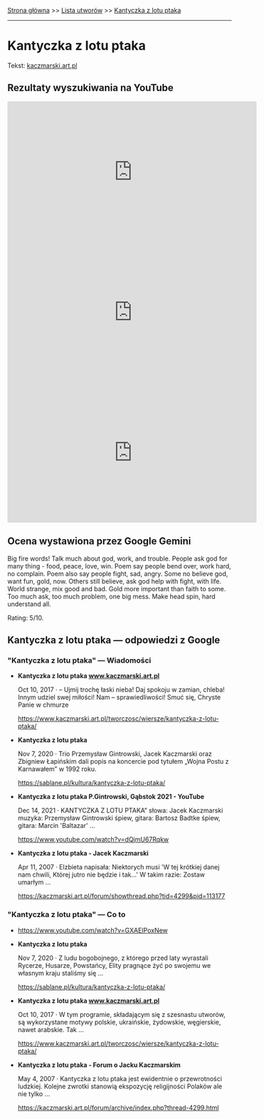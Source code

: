 [Strona główna](../index.md) >> [Lista utworów](../list.md) >> [Kantyczka z lotu ptaka](193.md)

---

# Kantyczka z lotu ptaka

Tekst: [kaczmarski.art.pl](https://www.kaczmarski.art.pl/tworczosc/wiersze/kantyczka-z-lotu-ptaka/)

## Rezultaty wyszukiwania na YouTube

<iframe width="560" height="315" src="https://www.youtube.com/embed/GXAEIPoxNew?si=IdontcarewhotheIRSsendsImnotpayingtaxes" title="YouTube video player" frameborder="0" allow="accelerometer; autoplay; clipboard-write; encrypted-media; gyroscope; picture-in-picture; web-share" referrerpolicy="strict-origin-when-cross-origin" allowfullscreen></iframe>

<iframe width="560" height="315" src="https://www.youtube.com/embed/LVFJUIRdIOE?si=IdontcarewhotheIRSsendsImnotpayingtaxes" title="YouTube video player" frameborder="0" allow="accelerometer; autoplay; clipboard-write; encrypted-media; gyroscope; picture-in-picture; web-share" referrerpolicy="strict-origin-when-cross-origin" allowfullscreen></iframe>

<iframe width="560" height="315" src="https://www.youtube.com/embed/glKDhBuoRUs?si=IdontcarewhotheIRSsendsImnotpayingtaxes" title="YouTube video player" frameborder="0" allow="accelerometer; autoplay; clipboard-write; encrypted-media; gyroscope; picture-in-picture; web-share" referrerpolicy="strict-origin-when-cross-origin" allowfullscreen></iframe>

## Ocena wystawiona przez Google Gemini

Big fire words! Talk much about god, work, and trouble. People ask god for many thing - food, peace, love, win. Poem say people bend over, work hard, no complain. Poem also say people fight, sad, angry. Some no believe god, want fun, gold, now. Others still believe, ask god help with fight, with life. World strange, mix good and bad. Gold more important than faith to some. Too much ask, too much problem, one big mess. Make head spin, hard understand all. 

Rating: 5/10. 


## Kantyczka z lotu ptaka — odpowiedzi z Google

### "Kantyczka z lotu ptaka" — Wiadomości

- **Kantyczka z lotu ptaka www.kaczmarski.art.pl**

    Oct 10, 2017  ·  – Ujmij trochę łaski nieba! Daj spokoju w zamian, chleba! Innym udziel swej miłości! Nam – sprawiedliwości! Smuć się, Chryste Panie w chmurze 

   <https://www.kaczmarski.art.pl/tworczosc/wiersze/kantyczka-z-lotu-ptaka/>
- **Kantyczka z lotu ptaka**

    Nov 7, 2020  ·  Trio Przemysław Gintrowski, Jacek Kaczmarski oraz Zbigniew Łapińskim dali popis na koncercie pod tytułem „Wojna Postu z Karnawałem” w 1992 roku. 

   <https://sablane.pl/kultura/kantyczka-z-lotu-ptaka/>
- **Kantyczka z lotu ptaka P.Gintrowski, Gąbstok 2021 - YouTube**

    Dec 14, 2021  ·  KANTYCZKA Z LOTU PTAKA” słowa: Jacek Kaczmarski muzyka: Przemysław Gintrowski śpiew, gitara: Bartosz Badtke śpiew, gitara: Marcin 'Baltazar' ... 

   <https://www.youtube.com/watch?v=dQjmU67Rqkw>
- **Kantyczka z lotu ptaka - Jacek Kaczmarski**

    Apr 11, 2007  ·  Elzbieta napisała: Niektorych musi 'W tej krótkiej danej nam chwili, Której jutro nie będzie i tak...' W takim razie: Zostaw umarłym ... 

   <https://kaczmarski.art.pl/forum/showthread.php?tid=4299&pid=113177>

### "Kantyczka z lotu ptaka" — Co to

- <https://www.youtube.com/watch?v=GXAEIPoxNew>
- **Kantyczka z lotu ptaka**

    Nov 7, 2020  ·  Z ludu bogobojnego, z którego przed laty wyrastali Rycerze, Husarze, Powstańcy, Elity pragnące żyć po swojemu we własnym kraju staliśmy się ... 

   <https://sablane.pl/kultura/kantyczka-z-lotu-ptaka/>
- **Kantyczka z lotu ptaka www.kaczmarski.art.pl**

    Oct 10, 2017  ·  W tym programie, składającym się z szesnastu utworów, są wykorzystane motywy polskie, ukraińskie, żydowskie, węgierskie, nawet arabskie. Tak ... 

   <https://www.kaczmarski.art.pl/tworczosc/wiersze/kantyczka-z-lotu-ptaka/>
- **Kantyczka z lotu ptaka - Forum o Jacku Kaczmarskim**

    May 4, 2007  ·  Kantyczka z lotu ptaka jest ewidentnie o przewrotności ludzkiej. Kolejne zwrotki stanowią ekspozycję religijności Polaków ale nie tylko ... 

   <https://kaczmarski.art.pl/forum/archive/index.php?thread-4299.html>

